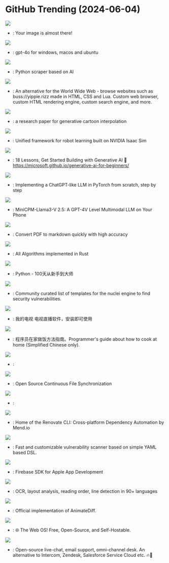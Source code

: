 # GitHub Trending (2024-06-04)

![](https://img.shields.io/badge/Python-New%201-green?style=flat-square&logo=appveyor)
- [](https://github.comundefined): Your image is almost there!

![](https://img.shields.io/badge/Python-New%201-green?style=flat-square&logo=appveyor)
- [](https://github.comundefined): gpt-4o for windows, macos and ubuntu

![](https://img.shields.io/badge/Python-New%20243-green?style=flat-square&logo=appveyor)
- [](https://github.comundefined): Python scraper based on AI

![](https://img.shields.io/badge/Rust-New%20245-green?style=flat-square&logo=appveyor)
- [](https://github.comundefined): An alternative for the World Wide Web - browse websites such as buss://yippie.rizz made in HTML, CSS and Lua. Custom web browser, custom HTML rendering engine, custom search engine, and more.

![](https://img.shields.io/badge/Python-New%20503-green?style=flat-square&logo=appveyor)
- [](https://github.comundefined): a research paper for generative cartoon interpolation

![](https://img.shields.io/badge/Python-New%20120-green?style=flat-square&logo=appveyor)
- [](https://github.comundefined): Unified framework for robot learning built on NVIDIA Isaac Sim

![](https://img.shields.io/badge/Jupyter%20Notebook-New%20114-green?style=flat-square&logo=appveyor)
- [](https://github.comundefined): 18 Lessons, Get Started Building with Generative AI 🔗 https://microsoft.github.io/generative-ai-for-beginners/

![](https://img.shields.io/badge/Jupyter%20Notebook-New%20443-green?style=flat-square&logo=appveyor)
- [](https://github.comundefined): Implementing a ChatGPT-like LLM in PyTorch from scratch, step by step

![](https://img.shields.io/badge/Python-New%20517-green?style=flat-square&logo=appveyor)
- [](https://github.comundefined): MiniCPM-Llama3-V 2.5: A GPT-4V Level Multimodal LLM on Your Phone

![](https://img.shields.io/badge/Python-New%20525-green?style=flat-square&logo=appveyor)
- [](https://github.comundefined): Convert PDF to markdown quickly with high accuracy

![](https://img.shields.io/badge/Rust-New%2055-green?style=flat-square&logo=appveyor)
- [](https://github.comundefined): All Algorithms implemented in Rust

![](https://img.shields.io/badge/Python-New%2099-green?style=flat-square&logo=appveyor)
- [](https://github.comundefined): Python - 100天从新手到大师

![](https://img.shields.io/badge/JavaScript-New%2010-green?style=flat-square&logo=appveyor)
- [](https://github.comundefined): Community curated list of templates for the nuclei engine to find security vulnerabilities.

![](https://img.shields.io/badge/C-New%2084-green?style=flat-square&logo=appveyor)
- [](https://github.comundefined): 我的电视 电视直播软件，安装即可使用

![](https://img.shields.io/badge/Dockerfile-New%2070-green?style=flat-square&logo=appveyor)
- [](https://github.comundefined): 程序员在家做饭方法指南。Programmer's guide about how to cook at home (Simplified Chinese only).

![](https://img.shields.io/badge/none-New%20191-green?style=flat-square&logo=appveyor)
- [](https://github.comundefined): 

![](https://img.shields.io/badge/Go-New%20233-green?style=flat-square&logo=appveyor)
- [](https://github.comundefined): Open Source Continuous File Synchronization

![](https://img.shields.io/badge/Go-New%2046-green?style=flat-square&logo=appveyor)
- [](https://github.comundefined): 

![](https://img.shields.io/badge/TypeScript-New%2017-green?style=flat-square&logo=appveyor)
- [](https://github.comundefined): Home of the Renovate CLI: Cross-platform Dependency Automation by Mend.io

![](https://img.shields.io/badge/Go-New%2019-green?style=flat-square&logo=appveyor)
- [](https://github.comundefined): Fast and customizable vulnerability scanner based on simple YAML based DSL.

![](https://img.shields.io/badge/Objective-C-New%2016-green?style=flat-square&logo=appveyor)
- [](https://github.comundefined): Firebase SDK for Apple App Development

![](https://img.shields.io/badge/Python-New%2096-green?style=flat-square&logo=appveyor)
- [](https://github.comundefined): OCR, layout analysis, reading order, line detection in 90+ languages

![](https://img.shields.io/badge/Python-New%2042-green?style=flat-square&logo=appveyor)
- [](https://github.comundefined): Official implementation of AnimateDiff.

![](https://img.shields.io/badge/JavaScript-New%2030-green?style=flat-square&logo=appveyor)
- [](https://github.comundefined): 🌐 The Web OS! Free, Open-Source, and Self-Hostable.

![](https://img.shields.io/badge/Ruby-New%2018-green?style=flat-square&logo=appveyor)
- [](https://github.comundefined): Open-source live-chat, email support, omni-channel desk. An alternative to Intercom, Zendesk, Salesforce Service Cloud etc. 🔥💬

